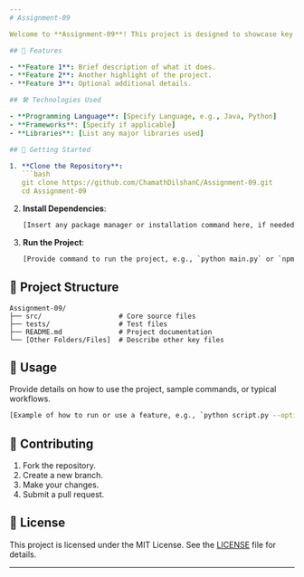 ```yaml
---
# Assignment-09

Welcome to **Assignment-09**! This project is designed to showcase key functionalities and solutions for [specific technologies or problems tackled in the assignment]. Explore the code, dive into the details, and get insights into the methods and techniques used.

## 🌟 Features

- **Feature 1**: Brief description of what it does.
- **Feature 2**: Another highlight of the project.
- **Feature 3**: Optional additional details.

## 🛠️ Technologies Used

- **Programming Language**: [Specify Language, e.g., Java, Python]
- **Frameworks**: [Specify if applicable]
- **Libraries**: [List any major libraries used]

## 🚀 Getting Started

1. **Clone the Repository**:
   ```bash
   git clone https://github.com/ChamathDilshanC/Assignment-09.git
   cd Assignment-09
   ```

2. **Install Dependencies**:
   ```bash
   [Insert any package manager or installation command here, if needed]
   ```

3. **Run the Project**:
   ```bash
   [Provide command to run the project, e.g., `python main.py` or `npm start`]
   ```

## 📂 Project Structure

```plaintext
Assignment-09/
├── src/                   # Core source files
├── tests/                 # Test files
├── README.md              # Project documentation
└── [Other Folders/Files]  # Describe other key files
```

## 📝 Usage

Provide details on how to use the project, sample commands, or typical workflows.

```bash
[Example of how to run or use a feature, e.g., `python script.py --option`]
```

## 🤝 Contributing

1. Fork the repository.
2. Create a new branch.
3. Make your changes.
4. Submit a pull request.

## 📄 License

This project is licensed under the MIT License. See the [LICENSE](LICENSE) file for details.

---
```


